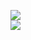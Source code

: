 [![](https://img.shields.io/badge/Made%20With-Github%20Spray-lightgrey.svg?style=for-the-badge&logo=github)](https://github.com/Annihil/github-spray#19520)  
[![](https://i.imgur.com/2DrTn0Z.gif)](https://github.com/Annihil/github-spray)